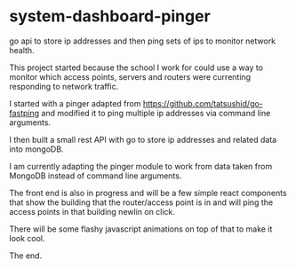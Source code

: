 # system-dashboard-pinger
go api to store ip addresses and then ping sets of ips to monitor network health. 

This project started because the school I work for could use a way to monitor which access points, servers and routers were currenting responding to network traffic. 

I started with a pinger adapted from https://github.com/tatsushid/go-fastping and modified it to ping multiple ip addresses via command line arguments. 

I then built a small rest API with go to store ip addresses and related data into mongoDB. 

I am currently adapting the pinger module to work from data taken from MongoDB instead of command line arguments. 

The front end is also in progress and will be a few simple react components that show the building that the router/access point is in and will ping the access points in that building newlin on click. 

There will be some flashy javascript animations on top of that to make it look cool.

The end. 

